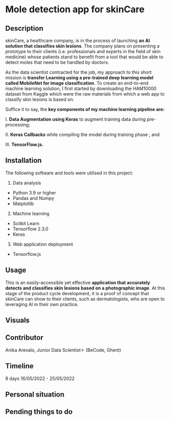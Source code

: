 # Mole detection app for skinCare 


## Description
skinCare, a healthcare company, is in the process of launching **an AI solution that classifies skin lesions**. The company plans on presenting a prototype to their clients (i.e. professionals and experts in the field of skin medicine) whose patients stand to benefit from a tool that would be able to detect moles that need to be handled by doctors.

As the data scientist contracted for the job, my approach to this short mission is **transfer Learning using a pre-trained deep learning model called MobileNet for image classification**. To create an end-to-end machine learning solution, I first started by downloading the HAM10000 dataset from Kaggle which were the raw materials from which a web app to classify skin lesions is based on. 

Suffice it to say, the **key components of my machine learning pipeline are:** 




I. **Data Augmentation using Keras** to augment training data during pre-processing;

II. **Keras Callbacks** while compiling the model during training phase ; and

III. **TensorFlow.js.** 


## Installation
The following software and tools were utilised in this project:

1. Data analysis
- Python 3.9 or higher
- Pandas and Numpy
- Matplotlib 

2. Machine learning
- Scitkit Learn
- Tensorflow 2.3.0
- Keras

3. Web application deployment
- Tensorflow.js

## Usage
This is an easily-accessible yet effective **application that accurately detects and classifies skin lesions based on a photographic image**. At this stage of the product cycle development, it is a proof of concept that skinCare can show to their clients, such as dermatologists, who are open to leveraging AI in their own practice. 

## Visuals


## Contributor
Anika Arevalo, Junior Data Scientist⚛️ (BeCode, Ghent)

## Timeline
8 days
16/05/2022 - 25/05/2022

## Personal situation


## Pending things to do
